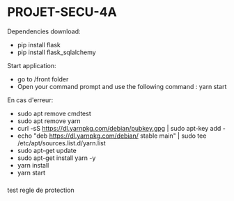 # PROJET-SECU-4A

Dependencies download:

* pip install flask
* pip install flask_sqlalchemy


Start application:

* go to /front folder
* Open your command prompt and use the following command : yarn start

En cas d'erreur:

* sudo apt remove cmdtest
* sudo apt remove yarn
* curl -sS https://dl.yarnpkg.com/debian/pubkey.gpg | sudo apt-key add -
* echo "deb https://dl.yarnpkg.com/debian/ stable main" | sudo tee /etc/apt/sources.list.d/yarn.list
* sudo apt-get update
* sudo apt-get install yarn -y
* yarn install
* yarn start

#####
test regle de protection
